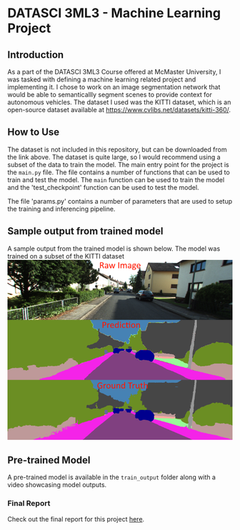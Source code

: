 # DATASCI 3ML3 - Machine Learning Project

## Introduction
As a part of the DATASCI 3ML3 Course offered at McMaster University, I was tasked with 
defining a machine learning related project and implementing it. I chose to work on an image
segmentation network that would be able to semanticallly segment scenes to provide context
for autonomous vehicles. The dataset I used was the KITTI dataset, which is an open-source dataset
available at https://www.cvlibs.net/datasets/kitti-360/. 

## How to Use
The dataset is not included in this repository, but can be downloaded from the link above.
The dataset is quite large, so I would recommend using a subset of the data to train the model.
The main entry point for the project is the `main.py` file. The file contains a number of functions
that can be used to train and test the model. The `main` function can be used to train the model and 
the 'test_checkpoint' function can be used to test the model.

The file 'params.py' contains a number of parameters that are used to setup the training and inferencing
pipeline.

## Sample output from trained model
A sample output from the trained model is shown below. The model was trained on a subset of the KITTI dataset
![Sample Output](/sample_image.png)

## Pre-trained Model
A pre-trained model is available in the `train_output` folder along with a video showcasing model outputs. 

### Final Report
Check out the final report for this project [here](Final%20Report%20-%20alamo2.pdf).

